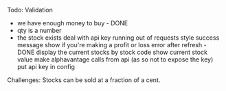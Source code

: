 <!-- docker build -t qwirl . -->
<!-- docker run -it --rm -v "$PWD":/usr/src/qwirl/interview -p 3000:3000 --name qwirl-running qwirl sh -->


Todo:
Validation
 - we have enough money to buy - DONE
 - qty is a number
 - the stock exists
deal with api key running out of requests
style success message
show if you're making a profit or loss
error after refresh - DONE
display the current stocks by stock code
show current stock value
make alphavantage calls from api (as so not to expose the key)
put api key in config


Challenges:
Stocks can be sold at a fraction of a cent.
